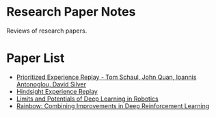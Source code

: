 # Research Paper Notes
Reviews of research papers. 

# Paper List
* [Prioritized Experience Replay - Tom Schaul, John Quan, Ioannis Antonoglou, David Silver](https://github.com/rebeccali/paper_notes/blob/master/2020/prioritized_experience_replay.md)
* [Hindsight Experience Replay](https://github.com/rebeccali/paper_notes/blob/master/2020/Hindsight_experience_replay.md)
* [Limits and Potentials of Deep Learning in Robotics](https://github.com/rebeccali/paper_notes/blob/master/2020/limits_potentials_deep_learning_robotics.md)
* [Rainbow: Combining Improvements in Deep Reinforcement Learning](https://github.com/rebeccali/paper_notes/blob/master/2020/Rainbow.md)
